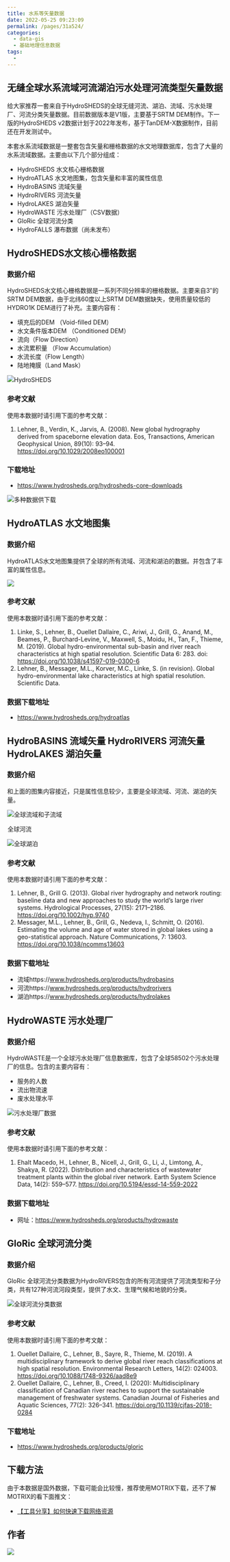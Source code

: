 ```yaml
---
title: 水系等矢量数据
date: 2022-05-25 09:23:09
permalink: /pages/31a524/
categories:
  - data-gis
  - 基础地理信息数据
tags:
  - 
---
```

## 无缝全球水系流域河流湖泊污水处理河流类型矢量数据

给大家推荐一套来自于HydroSHEDS的全球无缝河流、湖泊、流域、污水处理厂、河流分类矢量数据。目前数据版本是V1版，主要基于SRTM DEM制作。下一版的HydroSHEDS v2数据计划于2022年发布，基于TanDEM-X数据制作，目前还在开发测试中。

本套水系流域数据是一整套包含矢量和栅格数据的水文地理数据库，包含了大量的水系流域数据。主要由以下几个部分组成：

- HydroSHEDS 水文核心栅格数据
- HydroATLAS 水文地图集，包含矢量和丰富的属性信息
- HydroBASINS 流域矢量
- HydroRIVERS 河流矢量
- HydroLAKES 湖泊矢量
- HydroWASTE 污水处理厂（CSV数据）
- GloRic 全球河流分类
- HydroFALLS 瀑布数据（尚未发布）

## HydroSHEDS水文核心栅格数据

### 数据介绍

HydroSHEDS水文核心栅格数据是一系列不同分辨率的栅格数据。主要来自3″的SRTM DEM数据，由于北纬60度以上SRTM DEM数据缺失，使用质量较低的HYDRO1K DEM进行了补充。主要内容有：

- 填充后的DEM （Void-filled DEM）
- 水文条件版本DEM （Conditioned DEM）
- 流向（Flow Direction）
- 水流累积量 （Flow Accumulation）
- 水流长度（Flow Length）
- 陆地掩膜（Land Mask）

![](http://pics.landcover100.com/pics/20222225/628d85c648583.png)HydroSHEDS

### 参考文献

使用本数据时请引用下面的参考文献：

1. Lehner, B., Verdin, K., Jarvis, A. (2008). New global hydrography derived from spaceborne elevation data. Eos, Transactions, American Geophysical Union, 89(10): 93–94. https://doi.org/10.1029/2008eo100001

### 下载地址

- https://www.hydrosheds.org/hydrosheds-core-downloads

![](http://pics.landcover100.com/pics/20222225/628d862449796.png)多种数据供下载

## HydroATLAS 水文地图集

### 数据介绍

HydroATLAS水文地图集提供了全球的所有流域、河流和湖泊的数据。并包含了丰富的属性信息。

![](http://pics.landcover100.com/pics/20222225/628d864285409.png)

### 参考文献

使用本数据时请引用下面的参考文献：

1. Linke, S., Lehner, B., Ouellet Dallaire, C., Ariwi, J., Grill, G., Anand, M., Beames, P., Burchard-Levine, V., Maxwell, S., Moidu, H., Tan, F., Thieme, M. (2019). Global hydro-environmental sub-basin and river reach characteristics at high spatial resolution. Scientific Data 6: 283. doi: https://doi.org/10.1038/s41597-019-0300-6
2. Lehner, B., Messager, M.L., Korver, M.C., Linke, S. (in revision). Global hydro-environmental lake characteristics at high spatial resolution. Scientific Data.

### 数据下载地址

- https://www.hydrosheds.org/hydroatlas

## HydroBASINS 流域矢量 HydroRIVERS 河流矢量 HydroLAKES 湖泊矢量

### 数据介绍

和上面的图集内容接近，只是属性信息较少，主要是全球流域、河流、湖泊的矢量。

![](http://pics.landcover100.com/pics/20222225/628d868186803.png)全球流域和子流域

![图片](data:image/gif;base64,iVBORw0KGgoAAAANSUhEUgAAAAEAAAABCAYAAAAfFcSJAAAADUlEQVQImWNgYGBgAAAABQABh6FO1AAAAABJRU5ErkJggg==)全球河流

![](http://pics.landcover100.com/pics/20222225/628d86bdd6cbb.png)全球湖泊

### 参考文献

使用本数据时请引用下面的参考文献：

1. Lehner, B., Grill G. (2013). Global river hydrography and network routing: baseline data and new approaches to study the world’s large river systems. Hydrological Processes, 27(15): 2171–2186. https://doi.org/10.1002/hyp.9740
2. Messager, M.L., Lehner, B., Grill, G., Nedeva, I., Schmitt, O. (2016). Estimating the volume and age of water stored in global lakes using a geo-statistical approach. Nature Communications, 7: 13603. https://doi.org/10.1038/ncomms13603

### 数据下载地址

- 流域https://www.hydrosheds.org/products/hydrobasins
- 河流https://www.hydrosheds.org/products/hydrorivers
- 湖泊https://www.hydrosheds.org/products/hydrolakes

## HydroWASTE 污水处理厂

### 数据介绍

HydroWASTE是一个全球污水处理厂信息数据库，包含了全球58502个污水处理厂的信息。包含的主要内容有：

- 服务的人数
- 流出物流速
- 废水处理水平

![](http://pics.landcover100.com/pics/20222225/628d86e22a3f2.png)污水处理厂数据

### 参考文献

使用本数据时请引用下面的参考文献：

1. Ehalt Macedo, H., Lehner, B., Nicell, J., Grill, G., Li, J., Limtong, A., Shakya, R. (2022). Distribution and characteristics of wastewater treatment plants within the global river network. Earth System Science Data, 14(2): 559–577. https://doi.org/10.5194/essd-14-559-2022

### 数据下载地址

- 网址：https://www.hydrosheds.org/products/hydrowaste

## GloRic 全球河流分类

### 数据介绍

GloRic 全球河流分类数据为HydroRIVERS包含的所有河流提供了河流类型和子分类，共有127种河流河段类型，提供了水文、生理气候和地貌的分类。

![](http://pics.landcover100.com/pics/20222225/628d8730dd2d8.png)全球河流分类数据

### 参考文献

使用本数据时请引用下面的参考文献：

1. Ouellet Dallaire, C., Lehner, B., Sayre, R., Thieme, M. (2019). A multidisciplinary framework to derive global river reach classifications at high spatial resolution. Environmental Research Letters, 14(2): 024003. https://doi.org/10.1088/1748-9326/aad8e9
2. Ouellet Dallaire, C., Lehner, B., Creed, I. (2020): Multidisciplinary classification of Canadian river reaches to support the sustainable management of freshwater systems. Canadian Journal of Fisheries and Aquatic Sciences, 77(2): 326–341. https://doi.org/10.1139/cjfas-2018-0284

### 下载地址

- https://www.hydrosheds.org/products/gloric

## 下载方法

由于本数据是国外数据，下载可能会比较慢，推荐使用MOTRIX下载，还不了解MOTRIX的看下面推文：

- [【工具分享】如何快速下载网络资源](https://mp.weixin.qq.com/s?__biz=MzI4OTU3NTY1OA==&mid=2247488208&idx=1&sn=5808715dcb6ecd8b72cd1848163b66e3&scene=21#wechat_redirect)

## 作者

![](http://pics.landcover100.com/pics//image/202201281759734.png)
